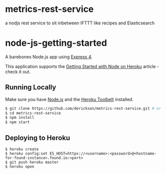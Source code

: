 # metrics-rest-service
a nodjs rest service to sit inbetween IFTTT like recipes and Elasticsearch


# node-js-getting-started

A barebones Node.js app using [Express 4](http://expressjs.com/).

This application supports the [Getting Started with Node on Heroku](https://devcenter.heroku.com/articles/getting-started-with-nodejs) article - check it out.

## Running Locally

Make sure you have [Node.js](http://nodejs.org/) and the [Heroku Toolbelt](https://toolbelt.heroku.com/) installed.

```sh
$ git clone https://github.com/derickson/metrics-rest-service.git # or clone your own fork
$ cd metrics-rest-service
$ npm install
$ npm start
```

## Deploying to Heroku

```
$ heroku create
$ heroku config:set ES_HOST=https://<username>:<password>@<hostname-for-found-instance>.found.io:<port>
$ git push heroku master
$ heroku open
```